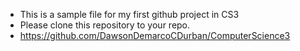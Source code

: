- This is a sample file for my first github project in CS3
- Please clone this repository to your repo.
- https://github.com/DawsonDemarcoCDurban/ComputerScience3
